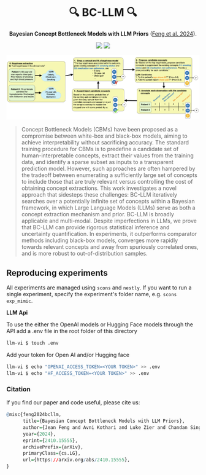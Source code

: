 <h1 align="center"> 🔍 BC-LLM 🔍 </h1>
<p align="center"> <b>Bayesian Concept Bottleneck Models with LLM Priors</b>  (<a href="https://arxiv.org/abs/2410.15555">Feng et al. 2024</a>). 
</p>

<p align="center">
  <img src="https://img.shields.io/badge/license-mit-green.svg">
  <img src="https://img.shields.io/badge/python-3.7+-blue">
</p>  

![](./overview.png)

> Concept Bottleneck Models (CBMs) have been proposed as a compromise between white-box and black-box models, aiming to achieve interpretability without sacrificing accuracy. The standard training procedure for CBMs is to predefine a candidate set of human-interpretable concepts, extract their values from the training data, and identify a sparse subset as inputs to a transparent prediction model. However, such approaches are often hampered by the tradeoff between enumerating a sufficiently large set of concepts to include those that are truly relevant versus controlling the cost of obtaining concept extractions. This work investigates a novel approach that sidesteps these challenges: BC-LLM iteratively searches over a potentially infinite set of concepts within a Bayesian framework, in which Large Language Models (LLMs) serve as both a concept extraction mechanism and prior. BC-LLM is broadly applicable and multi-modal. Despite imperfections in LLMs, we prove that BC-LLM can provide rigorous statistical inference and uncertainty quantification. In experiments, it outperforms comparator methods including black-box models, converges more rapidly towards relevant concepts and away from spuriously correlated ones, and is more robust to out-of-distribution samples.



## Reproducing experiments
All experiments are managed using `scons` and `nestly`.
If you want to run a single experiment, specify the experiment's folder name, e.g. `scons exp_mimic`.

**LLM Api**

To use the either the OpenAI models or Hugging Face models through the API add a .env file in the root folder of this directory

```bash
llm-vi $ touch .env
```

Add your token for Open AI and/or Hugging face
```bash
llm-vi $ echo "OPENAI_ACCESS_TOKEN=<YOUR TOKEN>" >> .env
llm-vi $ echo "HF_ACCESS_TOKEN=<YOUR TOKEN>" >> .env
```


### Citation
If you find our paper and code useful, please cite us:
```r
@misc{feng2024bcllm,
      title={Bayesian Concept Bottleneck Models with LLM Priors}, 
      author={Jean Feng and Avni Kothari and Luke Zier and Chandan Singh and Yan Shuo Tan},
      year={2024},
      eprint={2410.15555},
      archivePrefix={arXiv},
      primaryClass={cs.LG},
      url={https://arxiv.org/abs/2410.15555}, 
}
```